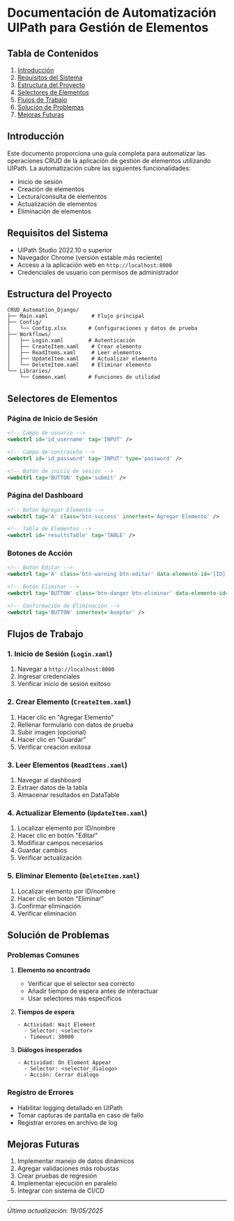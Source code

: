 # Documentación de Automatización UIPath para Gestión de Elementos

## Tabla de Contenidos
1. [Introducción](#introducción)
2. [Requisitos del Sistema](#requisitos-del-sistema)
3. [Estructura del Proyecto](#estructura-del-proyecto)
4. [Selectores de Elementos](#selectores-de-elementos)
5. [Flujos de Trabajo](#flujos-de-trabajo)
6. [Solución de Problemas](#solución-de-problemas)
7. [Mejoras Futuras](#mejoras-futuras)

## Introducción
Este documento proporciona una guía completa para automatizar las operaciones CRUD de la aplicación de gestión de elementos utilizando UIPath. La automatización cubre las siguientes funcionalidades:
- Inicio de sesión
- Creación de elementos
- Lectura/consulta de elementos
- Actualización de elementos
- Eliminación de elementos

## Requisitos del Sistema
- UIPath Studio 2022.10 o superior
- Navegador Chrome (versión estable más reciente)
- Acceso a la aplicación web en `http://localhost:8000`
- Credenciales de usuario con permisos de administrador

## Estructura del Proyecto
```
CRUD_Automation_Django/
├── Main.xaml              # Flujo principal
├── Config/
│   └── Config.xlsx       # Configuraciones y datos de prueba
├── Workflows/
│   ├── Login.xaml        # Autenticación
│   ├── CreateItem.xaml    # Crear elemento
│   ├── ReadItems.xaml     # Leer elementos
│   ├── UpdateItem.xaml    # Actualizar elemento
│   └── DeleteItem.xaml    # Eliminar elemento
└── Libraries/
    └── Common.xaml       # Funciones de utilidad
```

## Selectores de Elementos

### Página de Inicio de Sesión
```xml
<!-- Campo de usuario -->
<webctrl id='id_username' tag='INPUT' />

<!-- Campo de contraseña -->
<webctrl id='id_password' tag='INPUT' type='password' />

<!-- Botón de inicio de sesión -->
<webctrl tag='BUTTON' type='submit' />
```

### Página del Dashboard
```xml
<!-- Botón Agregar Elemento -->
<webctrl tag='A' class='btn-success' innertext='Agregar Elemento' />

<!-- Tabla de Elementos -->
<webctrl id='resultsTable' tag='TABLE' />
```

### Botones de Acción
```xml
<!-- Botón Editar -->
<webctrl tag='A' class='btn-warning btn-editar' data-elemento-id='[ID]' />

<!-- Botón Eliminar -->
<webctrl tag='BUTTON' class='btn-danger btn-eliminar' data-elemento-id='[ID]' />

<!-- Confirmación de Eliminación -->
<webctrl tag='BUTTON' innertext='Aceptar' />
```

## Flujos de Trabajo

### 1. Inicio de Sesión (`Login.xaml`)
1. Navegar a `http://localhost:8000`
2. Ingresar credenciales
3. Verificar inicio de sesión exitoso

### 2. Crear Elemento (`CreateItem.xaml`)
1. Hacer clic en "Agregar Elemento"
2. Rellenar formulario con datos de prueba
3. Subir imagen (opcional)
4. Hacer clic en "Guardar"
5. Verificar creación exitosa

### 3. Leer Elementos (`ReadItems.xaml`)
1. Navegar al dashboard
2. Extraer datos de la tabla
3. Almacenar resultados en DataTable

### 4. Actualizar Elemento (`UpdateItem.xaml`)
1. Localizar elemento por ID/nombre
2. Hacer clic en botón "Editar"
3. Modificar campos necesarios
4. Guardar cambios
5. Verificar actualización

### 5. Eliminar Elemento (`DeleteItem.xaml`)
1. Localizar elemento por ID/nombre
2. Hacer clic en botón "Eliminar"
3. Confirmar eliminación
4. Verificar eliminación

## Solución de Problemas

### Problemas Comunes
1. **Elemento no encontrado**
   - Verificar que el selector sea correcto
   - Añadir tiempo de espera antes de interactuar
   - Usar selectores más específicos

2. **Tiempos de espera**
   ```plaintext
   - Actividad: Wait Element
     - Selector: <selector>
     - Timeout: 30000
   ```

3. **Diálogos inesperados**
   ```plaintext
   - Actividad: On Element Appear
     - Selector: <selector_dialogo>
     - Acción: Cerrar diálogo
   ```

### Registro de Errores
- Habilitar logging detallado en UIPath
- Tomar capturas de pantalla en caso de fallo
- Registrar errores en archivo de log

## Mejoras Futuras
1. Implementar manejo de datos dinámicos
2. Agregar validaciones más robustas
3. Crear pruebas de regresión
4. Implementar ejecución en paralelo
5. Integrar con sistema de CI/CD

---
*Última actualización: 19/05/2025*
